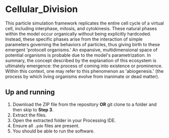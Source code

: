 # Cellular_Division
This particle simulation framework replicates the entire cell cycle of a virtual cell, including interphase, mitosis, and cytokinesis. These natural phases within the model occur organically without being explicitly hardcoded. Instead, these specific phases arise from the interaction of simple parameters governing the behaviors of particles, thus giving birth to these emergent 'protocell organisms.' An expansive, multidimensional space of potential organisms is probable due to the model's parametrization. In summary, the concept described by the explanation of this ecosystem is ultimately emergence: the process of coming into existence or prominence. Within this context, one may refer to this phenomenon as 'abiogenesis.' (the process by which living organisms evolve from inanimate or dead matter).

## Up and running

1. Download the ZIP file from the repository **OR** git clone to a folder and then skip to **Step 3**.
2. Extract the files.
3. Open the extracted folder in your Processing IDE.
4. Ensure all `.pde` files are present.
5. You should be able to run the software.
